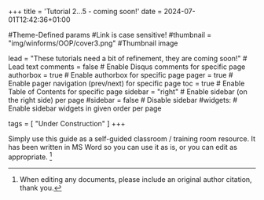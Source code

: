 +++
title = 'Tutorial 2...5 - coming soon!'
date = 2024-07-01T12:42:36+01:00

#Theme-Defined params
#Link is case sensitive!
#thumbnail = "img/winforms/OOP/cover3.png" #Thumbnail image

lead = "These tutorials need a bit of refinement, they are coming soon!" # Lead text
comments = false # Enable Disqus comments for specific page
authorbox = true # Enable authorbox for specific page
pager = true # Enable pager navigation (prev/next) for specific page
toc = true # Enable Table of Contents for specific page
sidebar = "right" # Enable sidebar (on the right side) per page
#sidebar = false # Disable sidebar 
#widgets: # Enable sidebar widgets in given order per page

tags = [ "Under Construction" ]
+++

<!-- #How to quickly get a winforms app up and running-->
Simply use this guide as a self-guided classroom / training room resource.  It has been written in MS Word so you can use it as is, or you can edit  as appropriate. [^*]


[^*]: When editing any documents, please include an original author citation, thank you. 




